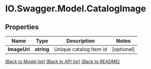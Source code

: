 # IO.Swagger.Model.CatalogImage
## Properties

Name | Type | Description | Notes
------------ | ------------- | ------------- | -------------
**ImageUri** | **string** | Unique catalog Item id | [optional] 

[[Back to Model list]](../README.md#documentation-for-models) [[Back to API list]](../README.md#documentation-for-api-endpoints) [[Back to README]](../README.md)

